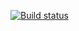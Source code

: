 [![Build status](https://ci.appveyor.com/api/projects/status/j3xvhondu2v90l2e?svg=true)](https://ci.appveyor.com/project/conylafeyy/test)

